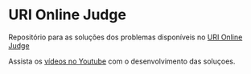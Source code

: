 # URI Online Judge

Repositório para as soluções dos problemas disponíveis no [URI Online Judge](https://www.urionlinejudge.com.br/judge/pt/login)

Assista os [vídeos no Youtube](https://www.youtube.com/channel/UCT4DvbH5aVFvboboquyndhg?view_as=subscriber) com o desenvolvimento das soluçoes.

